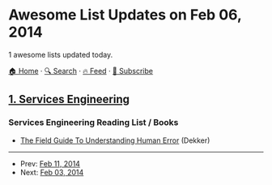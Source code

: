 # Awesome List Updates on Feb 06, 2014

1 awesome lists updated today.

[🏠 Home](/README.md) · [🔍 Search](https://test.trackawesomelist.com/search/) · [🔥 Feed](https://test.trackawesomelist.com/feed.xml) · [📮 Subscribe](https://trackawesomelist.us17.list-manage.com/subscribe?u=d2f0117aa829c83a63ec63c2f&id=36a103854c)



## [1. Services Engineering](/content/mmcgrana/services-engineering/README.md)

### Services Engineering Reading List / Books

*   [The Field Guide To Understanding Human Error](http://www.amazon.com/Field-Guide-Understanding-Human-Error/dp/0754648265) (Dekker)

---

- Prev: [Feb 11, 2014](/content/2014/02/11/README.md)
- Next: [Feb 03, 2014](/content/2014/02/03/README.md)